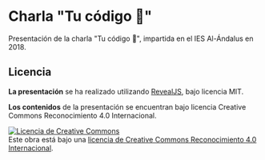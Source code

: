 # Charla "Tu código 💩"
Presentación de la charla "Tu código 💩", impartida en el IES Al-Ándalus en 2018.

## Licencia

**La presentación** se ha realizado utilizando [RevealJS](https://github.com/hakimel/reveal.js/blob/master/LICENSE), bajo licencia MIT.

**Los contenidos** de la presentación se encuentran bajo licencia Creative Commons Reconocimiento 4.0 Internacional.

[![Licencia de Creative Commons](https://i.creativecommons.org/l/by/4.0/88x31.png)](http://creativecommons.org/licenses/by/4.0/)  
Este obra está bajo una [licencia de Creative Commons Reconocimiento 4.0 Internacional](http://creativecommons.org/licenses/by/4.0/).
